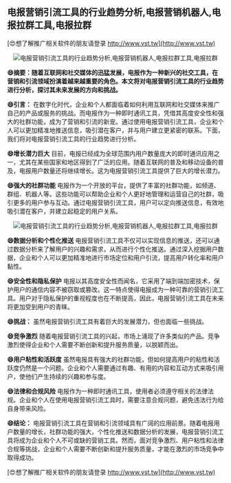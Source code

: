 ## **电报营销引流工具的行业趋势分析,电报营销机器人,电报拉群工具,电报拉群**

[😍想了解推广相关软件的朋友请登录 http://www.vst.tw](http://www.vst.tw)

 <center><img src="https://vst.tw/MP4/tuiguang/png/6.png" alt="电报营销引流工具的行业趋势分析,电报营销机器人,电报拉群工具,电报拉群"></center>

**😄摘要：随着互联网和社交媒体的迅猛发展，电报作为一种新兴的社交工具，在营销和引流领域扮演着越来越重要的角色。本文将对电报营销引流工具的行业趋势进行分析，探讨其未来发展的方向和挑战。**

**😄引言：**
在数字化时代，企业和个人都面临着如何利用互联网和社交媒体来推广自己的产品或服务的挑战。而电报作为一种即时通讯工具，凭借其高度安全性和强大的社群功能，成为了营销和引流的新宠。通过使用电报营销引流工具，企业和个人可以更加精准地推送信息，吸引潜在客户，并与用户建立更紧密的联系。下面，我们将对电报营销引流工具的行业趋势进行分析。

**😄增长潜力巨大**
目前，电报已经成为全球范围内用户数量庞大的即时通讯应用之一，尤其在某些国家和地区得到了广泛的应用。随着互联网的普及和移动设备的普及，电报用户数量还将继续增长。这为电报营销引流工具提供了巨大的增长潜力。

**😄强大的社群功能**
电报作为一个开放的平台，提供了丰富的社群功能，如频道、群组、机器人等。这些功能可以帮助企业和个人更好地管理和运营自己的社群，吸引更多的用户参与互动。通过电报营销引流工具，用户可以定向推送信息，有效地吸引潜在客户，并建立起稳定的用户关系。

 <center><img src="https://vst.tw/MP4/tuiguang/png/4.png" alt="电报营销引流工具的行业趋势分析,电报营销机器人,电报拉群工具,电报拉群"></center>

**😄数据分析和个性化推送**
电报营销引流工具不仅可以实现信息的推送，还可以通过数据分析来了解用户的兴趣和需求，从而进行个性化推送。通过深入挖掘用户数据，企业和个人可以更加精准地进行市场定位和用户引流，提高用户转化率和用户黏性。

**😄安全性和隐私保护**
电报以其高度安全性而闻名，它采用了端到端加密技术，保护用户的通信内容不被窃取或篡改。这一特点使得电报成为一种可靠的营销引流工具。用户对于隐私保护的重视程度也在不断提高，因此，电报营销引流工具在未来将更加受到用户的青睐。

**😄挑战：**
虽然电报营销引流工具有着巨大的发展潜力，但也面临一些挑战。

**😄竞争激烈**
随着电报营销引流工具的兴起，市场上涌现了许多类似的产品。竞争激烈使得企业和个人需要不断创新和提升服务质量，以脱颖而出。

**😄用户粘性和活跃度**
虽然电报具有强大的社群功能，但如何提高用户的粘性和活跃度仍然是一个问题。企业和个人需要通过有趣、有用的内容和互动方式来吸引用户，使他们产生持续的兴趣和参与度。

**😄法律和合规风险**
电报作为一种即时通讯工具，使用者必须遵守相关的法律法规。企业和个人在使用电报营销引流工具时，需要注意合规问题，避免违法行为给自身带来风险。

**😄结论：**
电报营销引流工具在营销和引流领域具有广阔的应用前景。随着电报用户数量的增长，社群功能的强大，个性化推送和数据分析的发展，电报营销引流工具将成为企业和个人不可或缺的营销工具。然而，面对竞争激烈、用户粘性和法律合规等挑战，企业和个人需要不断创新和提升服务质量，才能在激烈的市场竞争中取得成功。

[😍想了解推广相关软件的朋友请登录 http://www.vst.tw](http://www.vst.tw)



